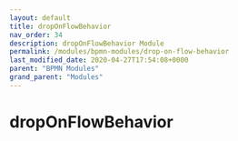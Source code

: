 ```yaml
---
layout: default
title: dropOnFlowBehavior 
nav_order: 34
description: dropOnFlowBehavior Module
permalink: /modules/bpmn-modules/drop-on-flow-behavior
last_modified_date: 2020-04-27T17:54:08+0000
parent: "BPMN Modules"
grand_parent: "Modules"
---
```


# dropOnFlowBehavior